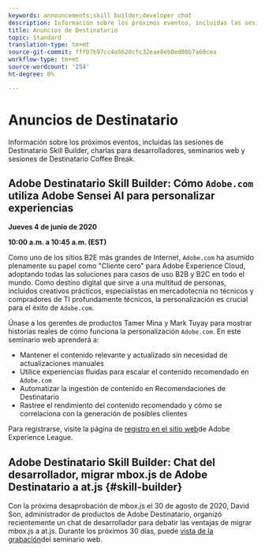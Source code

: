 ```yaml
---
keywords: announcements;skill builder;developer chat
description: Información sobre los próximos eventos, incluidas las sesiones de Destinatario Skill Builder, charlas para desarrolladores, seminarios web y sesiones de Destinatario Coffee Break.
title: Anuncios de Destinatario
topic: Standard
translation-type: tm+mt
source-git-commit: fff07b97cc4a5620cfc32eae8eb0ed86b7a60cea
workflow-type: tm+mt
source-wordcount: '254'
ht-degree: 0%

---
```



# Anuncios de Destinatario

Información sobre los próximos eventos, incluidas las sesiones de Destinatario Skill Builder, charlas para desarrolladores, seminarios web y sesiones de Destinatario Coffee Break.

## Adobe Destinatario Skill Builder: Cómo `Adobe.com` utiliza Adobe Sensei AI para personalizar experiencias

**Jueves 4 de junio de 2020**

**10:00 a.m. a 10:45 a.m. (EST)**

Como uno de los sitios B2E más grandes de Internet, `Adobe.com` ha asumido plenamente su papel como &quot;Cliente cero&quot; para Adobe Experience Cloud, adoptando todas las soluciones para casos de uso B2B y B2C en todo el mundo. Como destino digital que sirve a una multitud de personas, incluidos creativos prácticos, especialistas en mercadotecnia no técnicos y compradores de TI profundamente técnicos, la personalización es crucial para el éxito de `Adobe.com`.

Únase a los gerentes de productos Tamer Mina y Mark Tuyay para mostrar historias reales de cómo funciona la personalización `Adobe.com`. En este seminario web aprenderá a:

* Mantener el contenido relevante y actualizado sin necesidad de actualizaciones manuales
* Utilice experiencias fluidas para escalar el contenido recomendado en `Adobe.com`
* Automatizar la ingestión de contenido en Recomendaciones de Destinatario
* Rastree el rendimiento del contenido recomendado y cómo se correlaciona con la generación de posibles clientes

Para registrarse, visite la página de [registro en el sitio web](https://atskillbuilder-senseiai.experienceleague.adobeevents.com/)de Adobe Experience League.

## Adobe Destinatario Skill Builder: Chat del desarrollador, migrar mbox.js de Adobe Destinatario a at.js {#skill-builder}

Con la próxima desaprobación de mbox.js el 30 de agosto de 2020, David Son, administrador de productos de Adobe Destinatario, organizó recientemente un chat de desarrollador para debatir las ventajas de migrar mbox.js a at.js. Durante los próximos 30 días, puede [vista de la grabación](https://seminars.adobeconnect.com/ptdo6mfo6qn6/?proto=true)del seminario web.